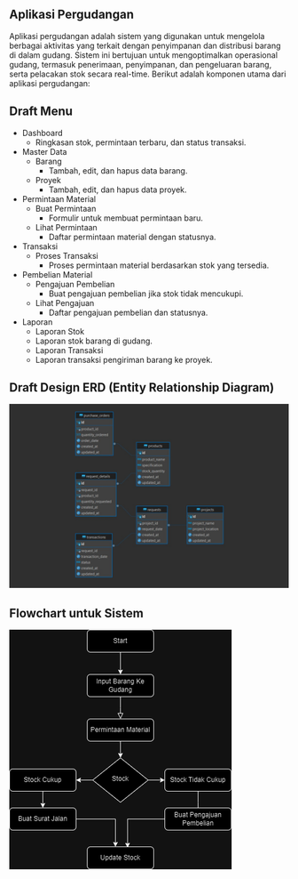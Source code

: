 ## Aplikasi Pergudangan

Aplikasi pergudangan adalah sistem yang digunakan untuk mengelola berbagai aktivitas yang terkait dengan penyimpanan dan distribusi barang di dalam gudang. Sistem ini bertujuan untuk mengoptimalkan operasional gudang, termasuk penerimaan, penyimpanan, dan pengeluaran barang, serta pelacakan stok secara real-time. Berikut adalah komponen utama dari aplikasi pergudangan:


## Draft Menu
- Dashboard
    - Ringkasan stok, permintaan terbaru, dan status transaksi.
- Master Data
    - Barang
        - Tambah, edit, dan hapus data barang.
    - Proyek
        - Tambah, edit, dan hapus data proyek.
- Permintaan Material
    - Buat Permintaan
        - Formulir untuk membuat permintaan baru.
    - Lihat Permintaan
        - Daftar permintaan material dengan statusnya.
- Transaksi
    - Proses Transaksi
        - Proses permintaan material berdasarkan stok yang tersedia.
- Pembelian Material
    - Pengajuan Pembelian
        - Buat pengajuan pembelian jika stok tidak mencukupi.
    - Lihat Pengajuan
        - Daftar pengajuan pembelian dan statusnya.
- Laporan
    - Laporan Stok
    - Laporan stok barang di gudang.
    - Laporan Transaksi
    - Laporan transaksi pengiriman barang ke proyek.

## Draft Design ERD (Entity Relationship Diagram)
![ALT TEXT](https://github.com/alkhamil/pergudangan_api/blob/main/public/images/erd.jpeg?raw=true)

## Flowchart untuk Sistem
![ALT TEXT](https://github.com/alkhamil/pergudangan_api/blob/main/public/images/pergudangan.drawio.png?raw=true)

